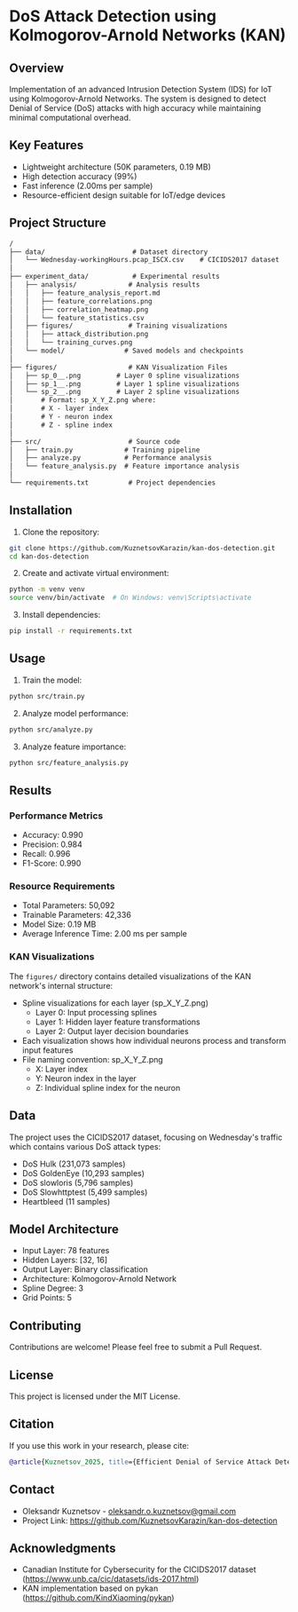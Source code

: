# DoS Attack Detection using Kolmogorov-Arnold Networks (KAN)

## Overview

Implementation of an advanced Intrusion Detection System (IDS) for IoT using Kolmogorov-Arnold Networks. The system is designed to detect Denial of Service (DoS) attacks with high accuracy while maintaining minimal computational overhead.

## Key Features

- Lightweight architecture (50K parameters, 0.19 MB)
- High detection accuracy (99%)
- Fast inference (2.00ms per sample)
- Resource-efficient design suitable for IoT/edge devices

## Project Structure

```markdown
/
├── data/                      # Dataset directory
│   └── Wednesday-workingHours.pcap_ISCX.csv    # CICIDS2017 dataset
│
├── experiment_data/           # Experimental results
│   ├── analysis/             # Analysis results
│   │   ├── feature_analysis_report.md
│   │   ├── feature_correlations.png
│   │   ├── correlation_heatmap.png
│   │   └── feature_statistics.csv
│   ├── figures/              # Training visualizations
│   │   ├── attack_distribution.png
│   │   └── training_curves.png
│   └── model/               # Saved models and checkpoints
│
├── figures/                  # KAN Visualization Files
│   ├── sp_0__.png         # Layer 0 spline visualizations
│   ├── sp_1__.png         # Layer 1 spline visualizations
│   └── sp_2__.png         # Layer 2 spline visualizations
│       # Format: sp_X_Y_Z.png where:
│       # X - layer index
│       # Y - neuron index
│       # Z - spline index
│
├── src/                      # Source code
│   ├── train.py             # Training pipeline
│   ├── analyze.py           # Performance analysis
│   └── feature_analysis.py  # Feature importance analysis
│
└── requirements.txt          # Project dependencies
```

## Installation

1. Clone the repository:
```bash
git clone https://github.com/KuznetsovKarazin/kan-dos-detection.git
cd kan-dos-detection
```
2. Create and activate virtual environment:
```bash
python -m venv venv
source venv/bin/activate  # On Windows: venv\Scripts\activate
```
3. Install dependencies:
```bash
pip install -r requirements.txt
```

## Usage

1. Train the model:
```bash
python src/train.py
```
2. Analyze model performance:
```bash
python src/analyze.py
```
3. Analyze feature importance:
```bash
python src/feature_analysis.py
```

## Results

### Performance Metrics

- Accuracy: 0.990
- Precision: 0.984
- Recall: 0.996
- F1-Score: 0.990

### Resource Requirements

- Total Parameters: 50,092
- Trainable Parameters: 42,336
- Model Size: 0.19 MB
- Average Inference Time: 2.00 ms per sample

### KAN Visualizations
The `figures/` directory contains detailed visualizations of the KAN network's internal structure:
- Spline visualizations for each layer (sp_X_Y_Z.png)
  - Layer 0: Input processing splines
  - Layer 1: Hidden layer feature transformations
  - Layer 2: Output layer decision boundaries
- Each visualization shows how individual neurons process and transform input features
- File naming convention: sp_X_Y_Z.png
  - X: Layer index
  - Y: Neuron index in the layer
  - Z: Individual spline index for the neuron

## Data

The project uses the CICIDS2017 dataset, focusing on Wednesday's traffic which contains various DoS attack types:

- DoS Hulk (231,073 samples)
- DoS GoldenEye (10,293 samples)
- DoS slowloris (5,796 samples)
- DoS Slowhttptest (5,499 samples)
- Heartbleed (11 samples)

## Model Architecture

- Input Layer: 78 features
- Hidden Layers: [32, 16]
- Output Layer: Binary classification
- Architecture: Kolmogorov-Arnold Network
- Spline Degree: 3
- Grid Points: 5

## Contributing

Contributions are welcome! Please feel free to submit a Pull Request.

## License

This project is licensed under the MIT License.

## Citation

If you use this work in your research, please cite:

```bibtex
@article{Kuznetsov_2025, title={Efficient Denial of Service Attack Detection in IoT using Kolmogorov-Arnold Networks}, url={http://arxiv.org/abs/2502.01835}, DOI={10.48550/arXiv.2502.01835}, note={arXiv:2502.01835 [cs]}, number={arXiv:2502.01835}, publisher={arXiv}, author={Kuznetsov, Oleksandr}, year={2025}, month=feb }
```

## Contact

- Oleksandr Kuznetsov - oleksandr.o.kuznetsov@gmail.com
- Project Link: https://github.com/KuznetsovKarazin/kan-dos-detection

## Acknowledgments

- Canadian Institute for Cybersecurity for the CICIDS2017 dataset (https://www.unb.ca/cic/datasets/ids-2017.html)
- KAN implementation based on pykan (https://github.com/KindXiaoming/pykan)